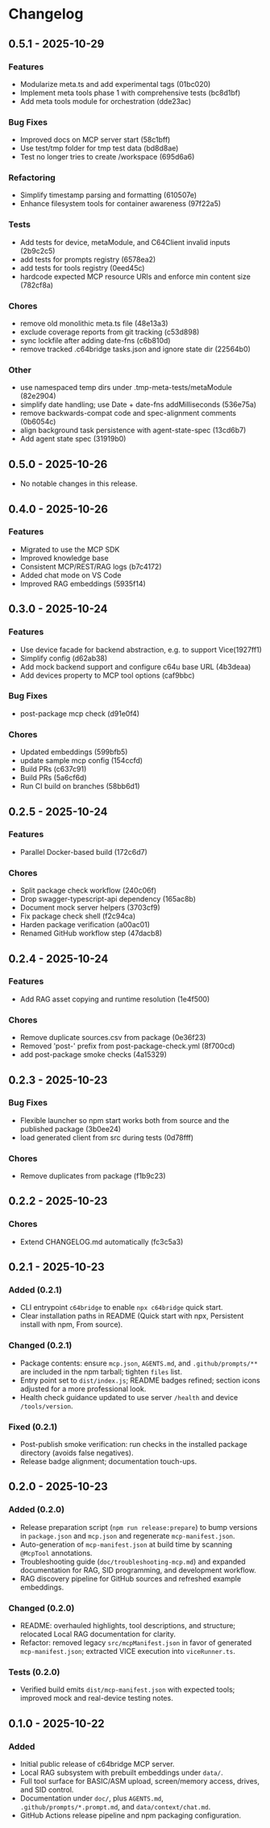 # Changelog









## 0.5.1 - 2025-10-29

### Features

- Modularize meta.ts and add experimental tags (01bc020)
- Implement meta tools phase 1 with comprehensive tests (bc8d1bf)
- Add meta tools module for orchestration (dde23ac)

### Bug Fixes

- Improved docs on MCP server start (58c1bff)
- Use test/tmp folder for tmp test data (bd8d8ae)
- Test no longer tries to create /workspace (695d6a6)

### Refactoring

- Simplify timestamp parsing and formatting (610507e)
- Enhance filesystem tools for container awareness (97f22a5)

### Tests

- Add tests for device, metaModule, and C64Client invalid inputs (2b9c2c5)
- add tests for prompts registry (6578ea2)
- add tests for tools registry (0eed45c)
- hardcode expected MCP resource URIs and enforce min content size (782cf8a)

### Chores

- remove old monolithic meta.ts file (48e13a3)
- exclude coverage reports from git tracking (c53d898)
- sync lockfile after adding date-fns (c6b810d)
- remove tracked .c64bridge tasks.json and ignore state dir (22564b0)

### Other

- use namespaced temp dirs under .tmp-meta-tests/metaModule (82e2904)
- simplify date handling; use Date + date-fns addMilliseconds (536e75a)
- remove backwards-compat code and spec-alignment comments (0b6054c)
- align background task persistence with agent-state-spec (13cd6b7)
- Add agent state spec (31919b0)

## 0.5.0 - 2025-10-26

- No notable changes in this release.

## 0.4.0 - 2025-10-26

### Features

- Migrated to use the MCP SDK
- Improved knowledge base
- Consistent MCP/REST/RAG logs (b7c4172)
- Added chat mode on VS Code
- Improved RAG embeddings (5935f14)

## 0.3.0 - 2025-10-24

### Features

- Use device facade for backend abstraction, e.g. to support Vice(1927ff1)
- Simplify config (d62ab38)
- Add mock backend support and configure c64u base URL (4b3deaa)
- Add devices property to MCP tool options (caf9bbc)

### Bug Fixes

- post-package mcp check (d91e0f4)


### Chores

- Updated embeddings (599bfb5)
- update sample mcp config (154ccfd)
- Build PRs (c637c91)
- Build PRs (5a6cf6d)
- Run CI build on branches (58bb6d1)

## 0.2.5 - 2025-10-24

### Features

- Parallel Docker-based build (172c6d7)

### Chores

- Split package check workflow (240c06f)
- Drop swagger-typescript-api dependency (165ac8b)
- Document mock server helpers (3703cf9)
- Fix package check shell (f2c94ca)
- Harden package verification (a00ac01)
- Renamed GitHub workflow step (47dacb8)

## 0.2.4 - 2025-10-24

### Features

- Add RAG asset copying and runtime resolution (1e4f500)

### Chores

- Remove duplicate sources.csv from package (0e36f23)
- Removed 'post-' prefix from post-package-check.yml (8f700cd)
- add post-package smoke checks (4a15329)

## 0.2.3 - 2025-10-23

### Bug Fixes

- Flexible launcher so npm start works both from source and the published package (3b0ee24)
- load generated client from src during tests (0d78fff)

### Chores

- Remove duplicates from package (f1b9c23)

## 0.2.2 - 2025-10-23

### Chores

- Extend CHANGELOG.md automatically (fc3c5a3)

## 0.2.1 - 2025-10-23

### Added (0.2.1)

- CLI entrypoint `c64bridge` to enable `npx c64bridge` quick start.
- Clear installation paths in README (Quick start with npx, Persistent install with npm, From source).

### Changed (0.2.1)

- Package contents: ensure `mcp.json`, `AGENTS.md`, and `.github/prompts/**` are included in the npm tarball; tighten `files` list.
- Entry point set to `dist/index.js`; README badges refined; section icons adjusted for a more professional look.
- Health check guidance updated to use server `/health` and device `/tools/version`.

### Fixed (0.2.1)

- Post-publish smoke verification: run checks in the installed package directory (avoids false negatives).
- Release badge alignment; documentation touch-ups.

## 0.2.0 - 2025-10-23

### Added (0.2.0)

- Release preparation script (`npm run release:prepare`) to bump versions in `package.json` and `mcp.json` and regenerate `mcp-manifest.json`.
- Auto-generation of `mcp-manifest.json` at build time by scanning `@McpTool` annotations.
- Troubleshooting guide (`doc/troubleshooting-mcp.md`) and expanded documentation for RAG, SID programming, and development workflow.
- RAG discovery pipeline for GitHub sources and refreshed example embeddings.

### Changed (0.2.0)

- README: overhauled highlights, tool descriptions, and structure; relocated Local RAG documentation for clarity.
- Refactor: removed legacy `src/mcpManifest.json` in favor of generated `mcp-manifest.json`; extracted VICE execution into `viceRunner.ts`.

### Tests (0.2.0)

- Verified build emits `dist/mcp-manifest.json` with expected tools; improved mock and real-device testing notes.

## 0.1.0 - 2025-10-22

### Added

- Initial public release of c64bridge MCP server.
- Local RAG subsystem with prebuilt embeddings under `data/`.
- Full tool surface for BASIC/ASM upload, screen/memory access, drives, and SID control.
- Documentation under `doc/`, plus `AGENTS.md`, `.github/prompts/*.prompt.md`, and `data/context/chat.md`.
- GitHub Actions release pipeline and npm packaging configuration.
